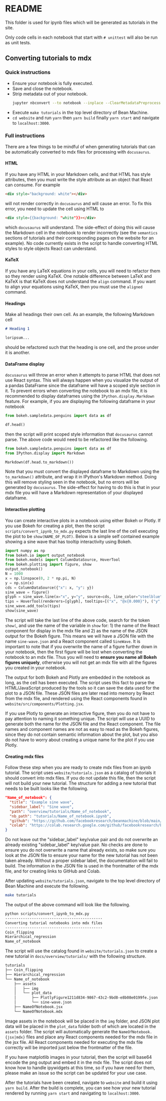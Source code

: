 # README

This folder is used for ipynb files which will be generated as tutorials in the site.

Only code cells in each notebook that start with `# unittest` will also be run as unit
tests.

## Converting tutorials to mdx

### Quick instructions

- Ensure your notebook is fully executed.
- Save and close the notebook.
- Strip metadata out of your notebook.
  ```bash
  jupyter nbconvert --to notebook --inplace --ClearMetadataPreprocessor.enabled=True Name_of_notebook.ipynb`
  ```
- Execute `make tutorials` in the top level directory of Bean Machine.
- `cd website` and run `yarn` then `yarn build` finally `yarn start` and navigate
  to `localhost:3000`.

### Full instructions

There are a few things to be mindful of when generating tutorials that can be
automatically converted to mdx files for processing with `docusaurus`.

#### HTML

If you have any HTML in your Markdown cells, and that HTML has style attributes, then
you must write the style attribute as an object that React can consume. For example

```html
<div style="background: white"></div>
```

will not render correctly in `docusaurus` and will cause an error. To fix this error,
you need to update the cell using HTML to

```html
<div style={{background: "white"}}></div>
```

which `docusaurus` will understand. The side-effect of doing this will cause the
Markdown cell in the notebook to render incorrectly (see the `semantics` sections of
tutorials and their corresponding pages on the website for an example). No code
currently exists in the script to handle converting HTML styles to style objects React
can understand.

#### KaTeX

If you have any LaTeX equations in your cells, you will need to refactor them so they
render using KaTeX. One notable difference between LaTeX and KaTeX is that KaTeX does
not understand the `align` command. If you want to align your equations using KaTeX,
then you must use the `aligned` command.

#### Headings

Make all headings their own cell. As an example, the following Markdown cell

```markdown
# Heading 1

loripsum...
```

should be refactored such that the heading is one cell, and the prose under it is
another.

#### DataFrame display

`docusaurus` will throw an error when it attempts to parse HTML that does not use React
syntax. This will always happen when you visualize the output of a pandas DataFrame
since the dataframe will have a scoped style section in it. To prevent errors when
converting the notebook to an mdx file, it is recommended to display dataframes using
the `IPython.display.Markdown` feature. For example, if you are displaying the following
dataframe in your notebook

```python
from bokeh.sampledata.penguins import data as df

df.head()
```

then the script will print scoped style information that `docusaurus` cannot parse. The
above code would need to be refactored like the following.

```python
from bokeh.sampledata.penguins import data as df
from IPython.display import Markdown

Markdown(df.head.to_markdown())
```

Note that you must convert the displayed dataframe to Markdown using the `to_markdown()`
attribute, and wrap it in IPython's Markdown method. Doing this will remove styling seen
in the notebook, but no errors will be generated by `docusaurus`. The side-effect for
having to do this is that in your mdx file you will have a Markdown representation of
your displayed dataframe.

#### Interactive plotting

You can create interactive plots in a notebook using either Bokeh or Plotly. If you use
Bokeh for creating a plot, then the script `scripts/convert_ipynb_to_mdx.py` expects the
last line of the cell executing the plot to be `show(NAME_OF_PLOT)`. Below is a simple
self contained example showing a sine wave that has tooltip interactivity using Bokeh.

```python
import numpy as np
from bokeh.io import output_notebook
from bokeh.models import ColumnDataSource, HoverTool
from bokeh.plotting import figure, show
output_notebook()
N = 1000
x = np.linspace(0, 2 * np.pi, N)
y = np.sin(x)
cds = ColumnDataSource({"x": x, "y": y})
sine_wave = figure()
glyph = sine_wave.line(x="x", y="y", source=cds, line_color="steelblue")
tips = HoverTool(renderers=[glyph], tooltips=[("x", "@x{0.000}"), ("y", "@y{0.000}")])
sine_wave.add_tools(tips)
show(sine_wave)
```

The script will take the last line of the above code, search for the token `show(`, and
use the name of the variable in `show` for: 1) the name of the React component for
display in the mdx file and 2) as the name of the JSON output for the Bokeh figure. This
means we will have a JSON file with the name `sine-wave.json` and a React component
called `SineWave`. It is important to note that if you overwrite the name of a figure
further down in your notebook, then the first figure will be lost when converting the
notebook to an mdx file. Thus you will need to **ensure you name all Bokeh figures
uniquely**, otherwise you will not get an mdx file with all the figures you created in
your notebook.

The output for both Bokeh and Plotly are embedded in the notebook as long, as the cell
has been executed. The script uses this fact to parse the HTML/JavaScript produced by
the tools so it can save the data used for the plot to a JSON file. These JSON files are
later read into memory by React from the mdx file, and rendered using the React
components found in `website/src/components/Plotting.jsx`.

If you use Plotly to generate an interactive figure, then you do not have to pay
attention to naming it something unique. The script will use a UUID to generate both the
name for the JSON file and the React component. The file names and component names are
not as easy to read as the Bokeh figures, since they do not contain semantic information
about the plot, but you also do not have to worry about creating a unique name for the
plot if you use Plotly.

#### Creating mdx files

Follow these step when you are ready to create mdx files from an ipynb tutorial. The
script uses `website/tutorials.json` as a catalog of tutorials it should convert into
mdx files. If you do not update this file, then the script will not build your new
tutorial. The structure for adding a new tutorial that needs to be built looks like the
following.

```json
"Name_of_notebook": {
  "title": "Example sine wave",
  "sidebar_label": "Sine wave",
  "path": "overview/tutorials/Name_of_notebook",
  "nb_path": "tutorials/Name_of_notebook.ipynb",
  "github": "https://github.com/facebookresearch/beanmachine/blob/main/tutorials/Name_of_notebook.ipynb",
  "colab": "https://colab.research.google.com/github/facebookresearch/beanmachine/blob/main/tutorials/Name_of_notebook.ipynb"
}
```

Do not leave out the "sidebar_label" key/value pair and do not overwrite an already
existing "sidebar_label" key/value pair. No checks are done to ensure you do not
overwrite a name that already exists, so make sure you look at the JSON file to ensure
your name for the new tutorial has not been taken already. Without a proper sidebar
label, the documentation will fail to build. The information in the JSON file is used in
the frontmatter of the mdx file, and for creating links to GitHub and Colab.

After updating `website/tutorials.json`, navigate to the top level directory of Bean
Machine and execute the following.

```bash
make tutorials
```

The output of the above command will look like the following.

```bash
python scripts/convert_ipynb_to_mdx.py
--------------------------------------------
Converting tutorial notebooks into mdx files
--------------------------------------------
Coin_flipping
Hierarchical_regression
Name_of_notebook
```

The script will use the catalog found in `website/tutorials.json` to create a new
tutorial in `docs/overview/tutorials/` with the following structure.

```bash
tutorials
├── Coin_flipping
├── Hierarchical_regression
└── Name_of_notebook
    ├── assets
    │   ├── img
    │   └── plot_data
    │       ├── PlotlyFigure1211d834-9867-43c2-9bd8-e8b08e0199fe.json
    │       └── sine-wave.json
    ├── NameOfNotebook.jsx
    └── NameOfNotebook.mdx
```

Image assets in the notebook will be placed in the `img` folder, and JSON plot data will
be placed in the `plot_data` folder both of which are located in the `assets` folder.
The script will automatically generate the `NameOfNotebook.{jsx|mdx}` files and place
any React components needed for the mdx file in the jsx file. All React components
needed for executing the mdx file correctly will be imported just below the frontmatter
of the file.

If you have matplotlib images in your tutorial, then the script will base64 encode the
png output and embed it in the mdx file. The script does not know how to handle
ipywidgets at this time, so if you have need for them, please make an issue so the
script can be updated for your use case.

After the tutorials have been created, navigate to `website` and build it using
`yarn build`. After the build is complete, you can see how your new tutorial rendered by
running `yarn start` and navigating to `localhost:3000`.
